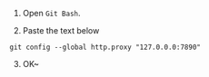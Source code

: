1. Open `Git Bash`.

2. Paste the text below

```
git config --global http.proxy "127.0.0.0:7890"
```

3. OK~